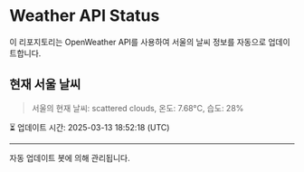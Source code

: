 
# Weather API Status

이 리포지토리는 OpenWeather API를 사용하여 서울의 날씨 정보를 자동으로 업데이트합니다.

## 현재 서울 날씨
> 서울의 현재 날씨: scattered clouds, 온도: 7.68°C, 습도: 28%

⏳ 업데이트 시간: 2025-03-13 18:52:18 (UTC)

---
자동 업데이트 봇에 의해 관리됩니다.
